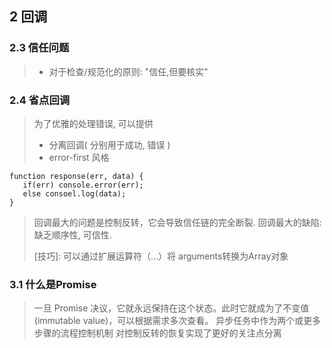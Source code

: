 ## 2 回调 ##
### 2.3 信任问题 ###
> * 对于检查/规范化的原则: "信任,但要核实"
### 2.4 省点回调 ###
> 为了优雅的处理错误, 可以提供
> * 分离回调( 分别用于成功, 错误 )
> * error-first 风格
 ```
 function response(err, data) {
    if(err) console.error(err);
    else consoel.log(data);
}
```
> 回调最大的问题是控制反转，它会导致信任链的完全断裂. 
> 回调最大的缺陷: 缺乏顺序性, 可信性.
> 
> [技巧]: 可以通过扩展运算符（...）将 arguments转换为Array对象

### 3.1 什么是Promise ###
> 一旦 Promise 决议，它就永远保持在这个状态。此时它就成为了不变值(immutable value)，可以根据需求多次查看。
> 异步任务中作为两个或更多步骤的流程控制机制
> 对控制反转的恢复实现了更好的关注点分离